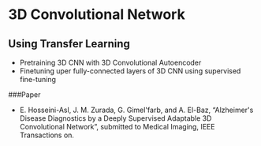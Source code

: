 # 3D Convolutional Network
## Using Transfer Learning 
* Pretraining 3D CNN with 3D Convolutional Autoencoder  
* Finetuning uper fully-connected layers of 3D CNN using supervised fine-tuning

###Paper  
* E. Hosseini-Asl, J. M. Zurada, G. Gimel'farb, and A. El-Baz, “Alzheimer's Disease Diagnostics by a  Deeply Supervised Adaptable 3D Convolutional Network”, submitted to  Medical Imaging, IEEE Transactions on.
